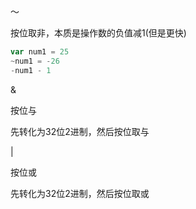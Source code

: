 ～

按位取非，本质是操作数的负值减1(但是更快)

```js
var num1 = 25
~num1 = -26
-num1 - 1 
```



&

按位与

先转化为32位2进制，然后按位取与



|

按位或

先转化为32位2进制，然后按位取或
